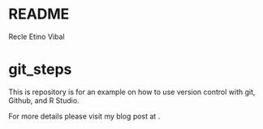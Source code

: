 README
================
Recle Etino Vibal

git\_steps
==========

This is repository is for an example on how to use version control with git, Github, and R Studio.

For more details please visit my blog post at <add link here>.
